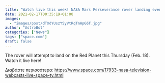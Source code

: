 ```yaml
---
title: "Watch live this week! NASA Mars Perseverance rover landing events"
date: 2021-02-17T00:35:19+01:00
images:
  - "images/post/dTXdYUszYSyVtRqTnHpG6T.jpg"
author: "AstroBot"
categories: ["News"]
tags: ["space.com"]
draft: false
---
```


The rover will attempt to land on the Red Planet this Thursday (Feb. 18). Watch it live here! 

Διαβάστε περισσότερα: https://www.space.com/17933-nasa-television-webcasts-live-space-tv.html
